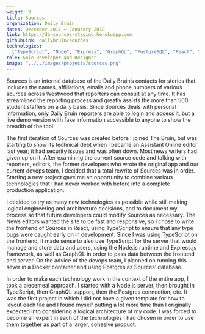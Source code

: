 ```yaml
---
weight: 9
title: Sources
organization: Daily Bruin
dates: December 2017 – Janurary 2018
link: https://db-sources-staging.herokuapp.com
githubLink: dailybruin/sources
technologies:
  ["TypeScript", "Node", "Express", "GraphQL", "PostgreSQL", "React", "Docker"]
role: Sole Developer and Designer
image: "../../images/projects/sources.png"
---
```


Sources is an internal database of the Daily Bruin’s contacts for stories that includes the names, affiliations, emails and phone numbers of various sources across Westwood that reporters can consult at any time. It has streamlined the reporting process and greatly assists the more than 500 student staffers on a daily basis. Since Sources deals with personal information, only Daily Bruin reporters are able to login and access it, but a live demo version with fake information accessible to anyone to show the breadth of the tool.

The first iteration of Sources was created before I joined The Bruin, but was starting to show its technical debt when I became an Assistant Online editor last year; it had security issues and was often down. Most news writers had given up on it. After examining the current source code and talking with reporters, editors, the former developers who wrote the original app and our current devops team, I decided that a total rewrite of Sources was in order. Starting a new project gave me an opportunity to combine various technologies that I had never worked with before into a complete production application.

I decided to try as many new technologies as possible while still making logical engineering and architecture decisions, and to document my process so that future developers could modify Sources as necessary. The News editors wanted the site to be fast and responsive, so I chose to write the frontend of Sources in React, using TypeScript to ensure that any type bugs were caught early on in development. Since I was using TypeScript on the frontend, it made sense to also use TypeScript for the server that would manage and store data and users, using the Node.js runtime and Express.js framework, as well as GraphQL in order to pass data between the frontend and server. On the advice of the devops team, I planned on running this sever in a Docker container and using Postgres as Sources’ database.

In order to make each technology work in the context of the entire app, I took a piecemeal approach. I started with a Node.js server, then brought in TypeScript, then GraphQL support, then the Postgres connection, etc. It was the first project in which I did not have a given template for how to layout each file and I found myself putting a lot more time than I originally expected into considering a logical architecture of my code. I was forced to become an expert in each of the technologies I had chosen in order to use them together as part of a larger, cohesive product.

